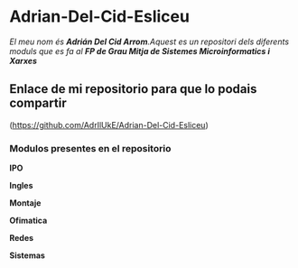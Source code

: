 # Adrian-Del-Cid-Esliceu

*El meu nom és **Adrián Del Cid Arrom**.Aquest es un repositori dels diferents moduls que es fa al **FP de Grau Mitja de Sistemes Microinformatics i Xarxes***

## Enlace de mi repositorio para que lo podais compartir
(https://github.com/AdrIlUkE/Adrian-Del-Cid-Esliceu)

### Modulos presentes en el repositorio

**IPO**

**Ingles**

**Montaje**

**Ofimatica**

**Redes**

**Sistemas**
